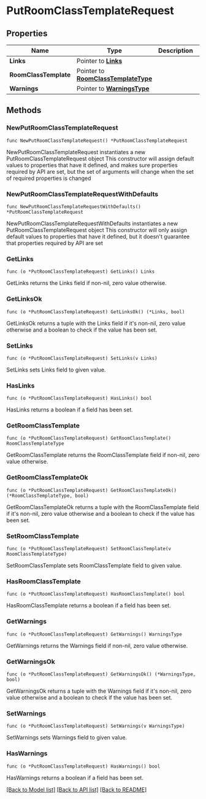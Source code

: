 # PutRoomClassTemplateRequest

## Properties

Name | Type | Description | Notes
------------ | ------------- | ------------- | -------------
**Links** | Pointer to [**Links**](Links.md) |  | [optional] 
**RoomClassTemplate** | Pointer to [**RoomClassTemplateType**](RoomClassTemplateType.md) |  | [optional] 
**Warnings** | Pointer to [**WarningsType**](WarningsType.md) |  | [optional] 

## Methods

### NewPutRoomClassTemplateRequest

`func NewPutRoomClassTemplateRequest() *PutRoomClassTemplateRequest`

NewPutRoomClassTemplateRequest instantiates a new PutRoomClassTemplateRequest object
This constructor will assign default values to properties that have it defined,
and makes sure properties required by API are set, but the set of arguments
will change when the set of required properties is changed

### NewPutRoomClassTemplateRequestWithDefaults

`func NewPutRoomClassTemplateRequestWithDefaults() *PutRoomClassTemplateRequest`

NewPutRoomClassTemplateRequestWithDefaults instantiates a new PutRoomClassTemplateRequest object
This constructor will only assign default values to properties that have it defined,
but it doesn't guarantee that properties required by API are set

### GetLinks

`func (o *PutRoomClassTemplateRequest) GetLinks() Links`

GetLinks returns the Links field if non-nil, zero value otherwise.

### GetLinksOk

`func (o *PutRoomClassTemplateRequest) GetLinksOk() (*Links, bool)`

GetLinksOk returns a tuple with the Links field if it's non-nil, zero value otherwise
and a boolean to check if the value has been set.

### SetLinks

`func (o *PutRoomClassTemplateRequest) SetLinks(v Links)`

SetLinks sets Links field to given value.

### HasLinks

`func (o *PutRoomClassTemplateRequest) HasLinks() bool`

HasLinks returns a boolean if a field has been set.

### GetRoomClassTemplate

`func (o *PutRoomClassTemplateRequest) GetRoomClassTemplate() RoomClassTemplateType`

GetRoomClassTemplate returns the RoomClassTemplate field if non-nil, zero value otherwise.

### GetRoomClassTemplateOk

`func (o *PutRoomClassTemplateRequest) GetRoomClassTemplateOk() (*RoomClassTemplateType, bool)`

GetRoomClassTemplateOk returns a tuple with the RoomClassTemplate field if it's non-nil, zero value otherwise
and a boolean to check if the value has been set.

### SetRoomClassTemplate

`func (o *PutRoomClassTemplateRequest) SetRoomClassTemplate(v RoomClassTemplateType)`

SetRoomClassTemplate sets RoomClassTemplate field to given value.

### HasRoomClassTemplate

`func (o *PutRoomClassTemplateRequest) HasRoomClassTemplate() bool`

HasRoomClassTemplate returns a boolean if a field has been set.

### GetWarnings

`func (o *PutRoomClassTemplateRequest) GetWarnings() WarningsType`

GetWarnings returns the Warnings field if non-nil, zero value otherwise.

### GetWarningsOk

`func (o *PutRoomClassTemplateRequest) GetWarningsOk() (*WarningsType, bool)`

GetWarningsOk returns a tuple with the Warnings field if it's non-nil, zero value otherwise
and a boolean to check if the value has been set.

### SetWarnings

`func (o *PutRoomClassTemplateRequest) SetWarnings(v WarningsType)`

SetWarnings sets Warnings field to given value.

### HasWarnings

`func (o *PutRoomClassTemplateRequest) HasWarnings() bool`

HasWarnings returns a boolean if a field has been set.


[[Back to Model list]](../README.md#documentation-for-models) [[Back to API list]](../README.md#documentation-for-api-endpoints) [[Back to README]](../README.md)


